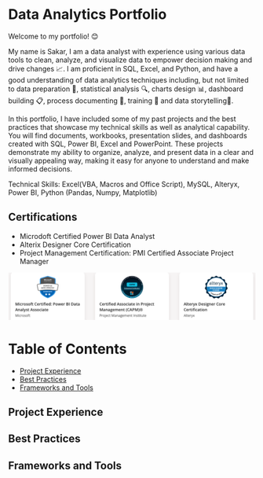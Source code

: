 # Data Analytics Portfolio

Welcome to my portfolio! :blush:

My name is Sakar, I am a data analyst with experience using various data tools to clean, analyze, and visualize data to empower decision making and drive changes :chart_with_upwards_trend:. I am proficient in SQL, Excel, and Python, and have a good understanding of data analytics techniques including, but not limited to data preparation :wrench:, statistical analysis :mag:, charts design :bar_chart:, dashboard building :clipboard:, process documenting :open_file_folder:, training :straight_ruler: and data storytelling:notebook:.

In this portfolio, I have included some of my past projects and the best practices that showcase my technical skills as well as analytical capability. You will find documents, workbooks, presentation slides, and dashboards created with SQL, Power BI, Excel and PowerPoint. These projects demonstrate my ability to organize, analyze, and present data in a clear and visually appealing way, making it easy for anyone to understand and make informed decisions.

Technical Skills: Excel(VBA, Macros and Office Script), MySQL, Alteryx, Power BI, Python (Pandas, Numpy, Matplotlib)

## Certifications
  - Microdoft Certified Power BI Data Analyst
  - Alterix Designer Core Certification
  - Project Management Certification: PMI Certified Associate Project Manager

![](https://github.com/SStej/Portfolio/blob/6a2068249107e6340d4573dbf8e29a5279dfff67/Assets/Badges.png)

# Table of Contents
  - [Project Experience](https://github.com/SStej/Portfolio/blob/main/README.md#project-experience)
  - [Best Practices](https://github.com/SStej/Portfolio/edit/main/README.md#best-practices)
  - [Frameworks and Tools](https://github.com/SStej/Portfolio/edit/main/README.md#frameworks-and-tools)
    
## Project Experience

## Best Practices

## Frameworks and Tools
